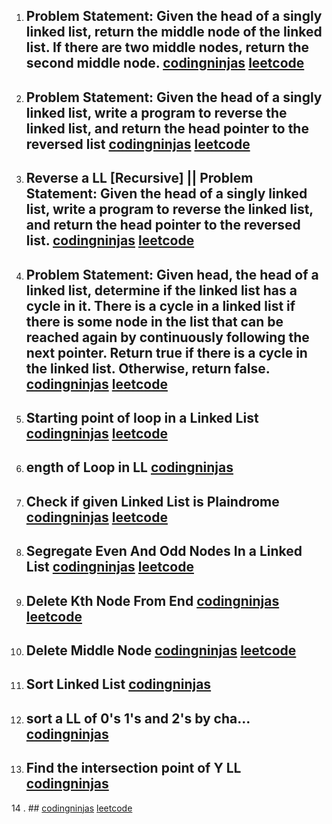 1. ## Problem Statement: Given the head of a singly linked list, return the middle node of the linked list. If there are two middle nodes, return the second middle node. [codingninjas](https://www.codingninjas.com/studio/problems/middle-of-linked-list_973250?utm_source=striver&utm_medium=website&utm_campaign=a_zcoursetuf) [leetcode](https://leetcode.com/problems/middle-of-the-linked-list/)
2. ## Problem Statement: Given the head of a singly linked list, write a program to reverse the linked list, and return the head pointer to the reversed list [codingninjas](https://www.codingninjas.com/studio/problems/reverse-linked-list_920513) [leetcode](https://leetcode.com/problems/reverse-linked-list/)

3. ## Reverse a LL [Recursive] || Problem Statement: Given the head of a singly linked list, write a program to reverse the linked list, and return the head pointer to the reversed list. [codingninjas](https://www.codingninjas.com/studio/problems/reverse-linked-list_920513) [leetcode](https://leetcode.com/problems/reverse-linked-list/)
4. ## Problem Statement: Given head, the head of a linked list, determine if the linked list has a cycle in it. There is a cycle in a linked list if there is some node in the list that can be reached again by continuously following the next pointer. Return true if there is a cycle in the linked list. Otherwise, return false. [codingninjas](https://www.codingninjas.com/studio/problems/cycle-detection-in-a-singly-linked-list_628974) [leetcode](https://leetcode.com/problems/linked-list-cycle/)

5. ## Starting point of loop in a Linked List [codingninjas](https://www.codingninjas.com/studio/problems/linked-list-cycle-ii_1112628) [leetcode](https://leetcode.com/problems/linked-list-cycle-ii/)

6. ## ength of Loop in LL [codingninjas](https://www.codingninjas.com/studio/problems/find-length-of-loop_8160455)

7. ## Check if given Linked List is Plaindrome [codingninjas](https://www.codingninjas.com/studio/problems/check-if-linked-list-is-palindrome_985248) [leetcode](https://leetcode.com/problems/palindrome-linked-list/)

8. ## Segregate Even And Odd Nodes In a Linked List [codingninjas](https://www.codingninjas.com/studio/problems/segregate-even-and-odd-nodes-in-a-linked-list_1116100) [leetcode](https://leetcode.com/problems/palindrome-linked-list/)

9. ## Delete Kth Node From End [codingninjas](https://www.codingninjas.com/studio/problems/delete-kth-node-from-end_799912) [leetcode](https://leetcode.com/problems/remove-nth-node-from-end-of-list/)

10. ## Delete Middle Node [codingninjas](https://www.codingninjas.com/studio/problems/delete-middle-node_763267?leftPanelTab=0) [leetcode](https://leetcode.com/problems/delete-the-middle-node-of-a-linked-list/)

11. ## Sort Linked List [codingninjas](https://www.codingninjas.com/studio/problems/sort-linked-list_625193)

12. ## sort a LL of 0's 1's and 2's by cha… [codingninjas](https://www.codingninjas.com/studio/problems/sort-linked-list-of-0s-1s-2s_1071937)

13. ## Find the intersection point of Y LL [codingninjas](https://www.codingninjas.com/studio/problems/-intersection-of-two-linked-lists_630457?leftPanelTab=0)

14 . ##  [codingninjas]() [leetcode]()